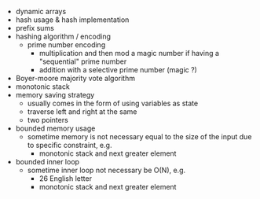 - dynamic arrays
- hash usage & hash implementation
- prefix sums
- hashing algorithm / encoding
    - prime number encoding
        - multiplication and then mod a magic number if having 
        a "sequential" prime number
        - addition with a selective prime number (magic ?)
- Boyer-moore majority vote algorithm
- monotonic stack
- memory saving strategy
    - usually comes in the form of using variables as state
    - traverse left and right at the same
    - two pointers
- bounded memory usage
    - sometime memory is not necessary equal to the size of the input due to 
    specific constraint, e.g.
        - monotonic stack and next greater element
- bounded inner loop
    - sometime inner loop not necessary be O(N), e.g.
        - 26 English letter
        - monotonic stack and next greater element
